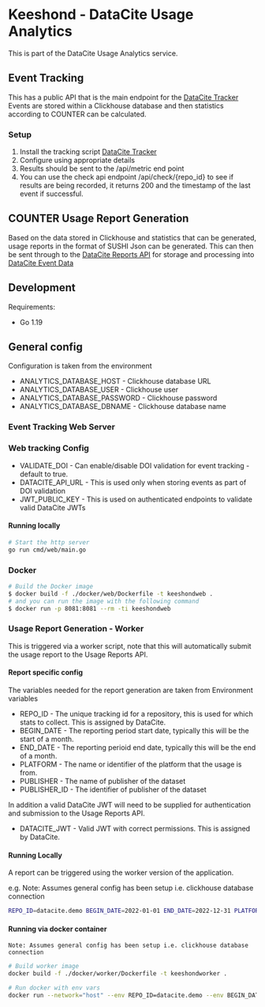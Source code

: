 # Keeshond - DataCite Usage Analytics

This is part of the DataCite Usage Analytics service.

## Event Tracking

This has a public API that is the main endpoint for the [DataCite Tracker](https://github.com/datacite/datacite-tracker)
Events are stored within a Clickhouse database and then statistics according to COUNTER can be calculated.

### Setup

1. Install the tracking script [DataCite Tracker](https://github.com/datacite/datacite-tracker)
2. Configure using appropriate details
3. Results should be sent to the /api/metric end point
4. You can use the check api endpoint /api/check/{repo_id} to see if results are being recorded, it returns 200 and the timestamp of the last event if successful.

## COUNTER Usage Report Generation

Based on the data stored in Clickhouse and statistics that can be generated, usage reports in the format of SUSHI Json can be generated.
This can then be sent through to the [DataCite Reports API](https://support.datacite.org/docs/usage-reports-api-guide) for storage and processing into [DataCite Event Data](https://support.datacite.org/docs/eventdata-guide)


## Development

Requirements:

* Go 1.19

## General config

Configuration is taken from the environment

- ANALYTICS_DATABASE_HOST - Clickhouse database URL
- ANALYTICS_DATABASE_USER - Clickhouse user
- ANALYTICS_DATABASE_PASSWORD - Clickhouse password
- ANALYTICS_DATABASE_DBNAME - Clickhouse database name

### Event Tracking Web Server

### Web tracking Config

- VALIDATE_DOI - Can enable/disable DOI validation for event tracking - default to true.
- DATACITE_API_URL - This is used only when storing events as part of DOI validation
- JWT_PUBLIC_KEY - This is used on authenticated endpoints to validate valid DataCite JWTs

#### Running locally

```bash
# Start the http server
go run cmd/web/main.go
```

### Docker

```bash
# Build the Docker image
$ docker build -f ./docker/web/Dockerfile -t keeshondweb .
# and you can run the image with the following command
$ docker run -p 8081:8081 --rm -ti keeshondweb
```

### Usage Report Generation - Worker

This is triggered via a worker script, note that this will automatically submit the usage report to the Usage Reports API.

#### Report specific config

The variables needed for the report generation are taken from Environment variables

- REPO_ID - The unique tracking id for a repository, this is used for which stats to collect. This is assigned by DataCite.
- BEGIN_DATE - The reporting period start date, typically this will be the start of a month.
- END_DATE - The reporting perioid end date, typically this will be the end of a month.
- PLATFORM - The name or identifier of the platform that the usage is from.
- PUBLISHER - The name of publisher of the dataset
- PUBLISHER_ID - The identifier of publisher of the dataset

In addition a valid DataCite JWT will need to be supplied for authentication and submission to the Usage Reports API.

- DATACITE_JWT - Valid JWT with correct permissions. This is assigned by DataCite.

#### Running Locally

A report can be triggered using the worker version of the application.

e.g.
    Note: Assumes general config has been setup i.e. clickhouse database connection

```bash
REPO_ID=datacite.demo BEGIN_DATE=2022-01-01 END_DATE=2022-12-31 PLATFORM=datacite PUBLISHER="datacite demo" PUBLISHER_ID=datacite.demo go run cmd/worker/main.go
```

#### Running via docker container
    Note: Assumes general config has been setup i.e. clickhouse database connection

```bash
# Build worker image
docker build -f ./docker/worker/Dockerfile -t keeshondworker .

# Run docker with env vars
docker run --network="host" --env REPO_ID=datacite.demo --env BEGIN_DATE=2022-01-01 --env END_DATE=2022-12-31 --env PLATFORM=datacite --env PUBLISHER="datacite demo" --env PUBLISHER_ID=datacite.demo keeshondworker

```